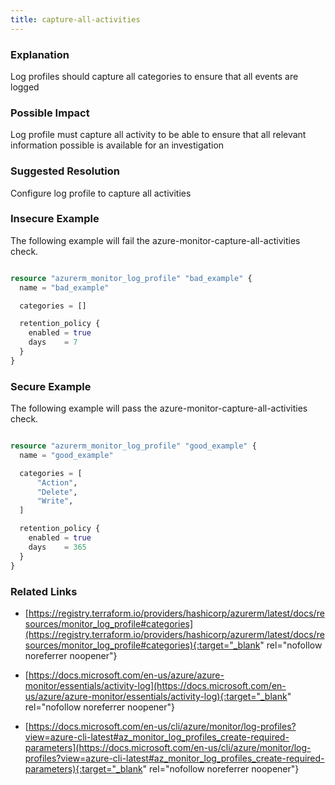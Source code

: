 ```yaml
---
title: capture-all-activities
---
```


### Explanation

Log profiles should capture all categories to ensure that all events are logged

### Possible Impact
Log profile must capture all activity to be able to ensure that all relevant information possible is available for an investigation

### Suggested Resolution
Configure log profile to capture all activities


### Insecure Example

The following example will fail the azure-monitor-capture-all-activities check.

```terraform

resource "azurerm_monitor_log_profile" "bad_example" {
  name = "bad_example"

  categories = []

  retention_policy {
    enabled = true
    days    = 7
  }
}

```



### Secure Example

The following example will pass the azure-monitor-capture-all-activities check.

```terraform

resource "azurerm_monitor_log_profile" "good_example" {
  name = "good_example"

  categories = [
	  "Action",
	  "Delete",
	  "Write",
  ]

  retention_policy {
    enabled = true
    days    = 365
  }
}

```




### Related Links


- [https://registry.terraform.io/providers/hashicorp/azurerm/latest/docs/resources/monitor_log_profile#categories](https://registry.terraform.io/providers/hashicorp/azurerm/latest/docs/resources/monitor_log_profile#categories){:target="_blank" rel="nofollow noreferrer noopener"}

- [https://docs.microsoft.com/en-us/azure/azure-monitor/essentials/activity-log](https://docs.microsoft.com/en-us/azure/azure-monitor/essentials/activity-log){:target="_blank" rel="nofollow noreferrer noopener"}

- [https://docs.microsoft.com/en-us/cli/azure/monitor/log-profiles?view=azure-cli-latest#az_monitor_log_profiles_create-required-parameters](https://docs.microsoft.com/en-us/cli/azure/monitor/log-profiles?view=azure-cli-latest#az_monitor_log_profiles_create-required-parameters){:target="_blank" rel="nofollow noreferrer noopener"}


